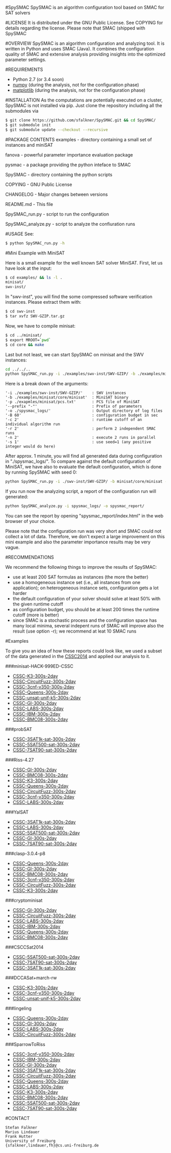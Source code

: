 #SpySMAC 
SpySMAC is an algorithm configuration tool based on SMAC for SAT solvers

#LICENSE
  It is distributed under the GNU Public License. See COPYING for
  details regarding the license. Please note that SMAC (shipped with SpySMAC
  
  
#OVERVIEW
  SpySMAC is an algorithm configuration and analyzing tool. 
  It is written in Python and uses SMAC (Java). It combines the 
  configuration quality of SMAC and extensive analysis providing
  insights into the optimized parameter settings.

#REQUIREMENTS

  * Python 2.7 (or 3.4 soon)
  * [numpy](http://www.numpy.org/) (during the analysis, not for the configuration phase)
  * [matplotlib](http://matplotlib.org/) (during the analysis, not for the configuration phase)

#INSTALLATION
  As the computations are potentially executed on a cluster, SpySMAC is not installed via pip.
  Just clone the repository including all the submodules via
  ```bash
  $ git clone https://github.com/sfalkner/SpySMAC.git && cd SpySMAC/
  $ git submodule init
  $ git submodule update --checkout --recursive
  ```
   
    
  
#PACKAGE CONTENTS
  examples     - directory containing a small set of instances and miniSAT
  
  fanova       - powerful parameter importance evaluation package
  
  pysmac       - a package providing the python inteface to SMAC
  
  SpySMAC      - directory containing the python scripts
  
  COPYING      - GNU Public License
  
  CHANGELOG    - Major changes between versions
  
  README.md    - This file
  
  SpySMAC_run.py - script to run the configuration 
  
  SpySMAC_analyze.py - script to analyze the confiuration runs
 
#USAGE
  See:
  
```bash
$ python SpySMAC_run.py -h
```
  
#Mini Example with MiniSAT
  
  Here is a small example for the well known SAT solver MiniSAT.
  First, let us have look at the input:
  
```bash
$ cd examples/ && ls -l .
minisat/
swv-inst/
```  
  
  In "swv-inst", you will find the some compressed software verification instances.
  Please extract them with:
  
```bash
$ cd swv-inst
$ tar xvfz SWV-GZIP.tar.gz
```
  
  Now, we have to compile minisat:
  
```bash
$ cd ../minisat/
$ export MROOT=`pwd`
$ cd core && make
```
  
  Last but not least, we can start SpySMAC on minisat and the SWV instances:
  
```bash
cd ../../..
python SpySMAC_run.py -i ./examples/swv-inst/SWV-GZIP/ -b ./examples/minisat/core/minisat -p ./examples/minisat/pcs.txt --prefix "-" -o ./spysmac_logs/ -B 60 -c 2 -r 2 -n 2
```

Here is a break down of the arguments:
```
'-i ./examples/swv-inst/SWV-GZIP/'    : SWV instances 
'-b ./examples/minisat/core/minisat'  : MiniSAT binary
'-p ./exapmles/minisat/pcs.txt'       : PCS file of MiniSAT
'--prefix "-"'                        : Prefix of parameters 
'-o ./spysmac_logs/'                  : Output directory of log files
'-B 60'                               : configuration budget in sec 
'-c 2'                                : runtime cutoff of an individual algorithm run
'-r 2'                                : perform 2 independent SMAC runs
'-n 2'                                : execute 2 runs in parallel
'-s 1'                                : use seed=1 (any positive integer would do here)
```
    
  After approx. 1 minute, you will find all generated data during configuration in "./spysmac_logs/".
  To compare against the default configuration of MiniSAT, we have also to evaluate the default configuration, which is done by running SpySMAC with seed 0:

```bash
python SpySMAC_run.py -i ./swv-inst/SWV-GZIP/ -b minisat/core/minisat -p minisat/pcs.txt --prefix "-" -o ./spysmac_logs/ -c 2 --seed 0
```
  
  
  If you run now the analyzing script, a report of the configuration run will generated:
  
```bash
python SpySMAC_analyze.py -i spysmac_logs/ -o spysmac_report/
```
  
  You can see the report by opening "spysmac_report/index.html" in the web browser of your choice.
  
  Please note that the configuration run was very short and SMAC could not collect a lot of data.
  Therefore, we don't expect a large improvement on this mini example 
  and also the parameter importance results may be very vague.
 
#RECOMMENDATIONS

  We recommend the following things to improve the results of SpySMAC:
  
  * use at least 200 SAT formulas as instances (the more the better)
  * use a homogeneous instance set (i.e., all instances from one application); 
    on heterogeneous instance sets, configuration gets a lot harder
  * the default configuration of your solver should solve at least 50% with the given runtime cutoff
  * as configuration budget, you should be at least 200 times the runtime cutoff (more is better)
  * since SMAC is a stochastic process and the configuration space has many local minima, 
    several indepent runs of SMAC will improve also the result (use option -r);
    we recommend at leat 10 SMAC runs
     

#Examples

To give you an idea of how these reports could look like, we used a subset of the data generated in the [CSSC2014](http://aclib.net/cssc2014/) and applied our analysis to it.

###minisat-HACK-999ED-CSSC
  * [CSSC-K3-300s-2day](http://aclib.net/spysmac/random_CSSC-K3-300s-2day_smac_minisat-HACK-999ED-CSSC)
  * [CSSC-CircuitFuzz-300s-2day](http://aclib.net/spysmac/industrial_CSSC-CircuitFuzz-300s-2day_smac_minisat-HACK-999ED-CSSC)
  * [CSSC-3cnf-v350-300s-2day](http://aclib.net/spysmac/random_CSSC-3cnf-v350-300s-2day_smac_minisat-HACK-999ED-CSSC)
  * [CSSC-Queens-300s-2day](http://aclib.net/spysmac/crafted_CSSC-Queens-300s-2day_smac_minisat-HACK-999ED-CSSC)
  * [CSSC-unsat-unif-k5-300s-2day](http://aclib.net/spysmac/random_CSSC-unsat-unif-k5-300s-2day_smac_minisat-HACK-999ED-CSSC)
  * [CSSC-GI-300s-2day](http://aclib.net/spysmac/crafted_CSSC-GI-300s-2day_smac_minisat-HACK-999ED-CSSC)
  * [CSSC-LABS-300s-2day](http://aclib.net/spysmac/crafted_CSSC-LABS-300s-2day_smac_minisat-HACK-999ED-CSSC)
  * [CSSC-IBM-300s-2day](http://aclib.net/spysmac/industrial_CSSC-IBM-300s-2day_smac_minisat-HACK-999ED-CSSC)
  * [CSSC-BMC08-300s-2day](http://aclib.net/spysmac/industrial_CSSC-BMC08-300s-2day_smac_minisat-HACK-999ED-CSSC)
  
###probSAT
  * [CSSC-3SAT1k-sat-300s-2day](http://aclib.net/spysmac/randomSAT_CSSC-3SAT1k-sat-300s-2day_smac_probSAT)
  * [CSSC-5SAT500-sat-300s-2day](http://aclib.net/spysmac/randomSAT_CSSC-5SAT500-sat-300s-2day_smac_probSAT)
  * [CSSC-7SAT90-sat-300s-2day](http://aclib.net/spysmac/randomSAT_CSSC-7SAT90-sat-300s-2day_smac_probSAT)
  
###Riss-4.27
  * [CSSC-GI-300s-2day](http://aclib.net/spysmac/crafted_CSSC-GI-300s-2day_smac_Riss-4.27)
  * [CSSC-BMC08-300s-2day](http://aclib.net/spysmac/industrial_CSSC-BMC08-300s-2day_smac_Riss-4.27)
  * [CSSC-K3-300s-2day](http://aclib.net/spysmac/random_CSSC-K3-300s-2day_smac_Riss-4.27)
  * [CSSC-Queens-300s-2day](http://aclib.net/spysmac/crafted_CSSC-Queens-300s-2day_smac_Riss-4.27)
  * [CSSC-CircuitFuzz-300s-2day](http://aclib.net/spysmac/industrial_CSSC-CircuitFuzz-300s-2day_smac_Riss-4.27)
  * [CSSC-3cnf-v350-300s-2day](http://aclib.net/spysmac/random_CSSC-3cnf-v350-300s-2day_smac_Riss-4.27)
  * [CSSC-LABS-300s-2day](http://aclib.net/spysmac/crafted_CSSC-LABS-300s-2day_smac_Riss-4.27)
  
###YalSAT
  * [CSSC-3SAT1k-sat-300s-2day](http://aclib.net/spysmac/randomSAT_CSSC-3SAT1k-sat-300s-2day_smac_YalSAT)
  * [CSSC-LABS-300s-2day](http://aclib.net/spysmac/crafted_CSSC-LABS-300s-2day_smac_YalSAT)
  * [CSSC-5SAT500-sat-300s-2day](http://aclib.net/spysmac/randomSAT_CSSC-5SAT500-sat-300s-2day_smac_YalSAT)
  * [CSSC-GI-300s-2day](http://aclib.net/spysmac/crafted_CSSC-GI-300s-2day_smac_YalSAT)
  * [CSSC-7SAT90-sat-300s-2day](http://aclib.net/spysmac/randomSAT_CSSC-7SAT90-sat-300s-2day_smac_YalSAT)
  
###clasp-3.0.4-p8
  * [CSSC-Queens-300s-2day](http://aclib.net/spysmac/crafted_CSSC-Queens-300s-2day_smac_clasp-3.0.4-p8)
  * [CSSC-GI-300s-2day](http://aclib.net/spysmac/crafted_CSSC-GI-300s-2day_smac_clasp-3.0.4-p8)
  * [CSSC-BMC08-300s-2day](http://aclib.net/spysmac/industrial_CSSC-BMC08-300s-2day_smac_clasp-3.0.4-p8)
  * [CSSC-3cnf-v350-300s-2day](http://aclib.net/spysmac/random_CSSC-3cnf-v350-300s-2day_smac_clasp-3.0.4-p8)
  * [CSSC-CircuitFuzz-300s-2day](http://aclib.net/spysmac/industrial_CSSC-CircuitFuzz-300s-2day_smac_clasp-3.0.4-p8)
  * [CSSC-K3-300s-2day](http://aclib.net/spysmac/random_CSSC-K3-300s-2day_smac_clasp-3.0.4-p8)
  
###cryptominisat
  * [CSSC-GI-300s-2day](http://aclib.net/spysmac/crafted_CSSC-GI-300s-2day_smac_cryptominisat)
  * [CSSC-CircuitFuzz-300s-2day](http://aclib.net/spysmac/industrial_CSSC-CircuitFuzz-300s-2day_smac_cryptominisat)
  * [CSSC-LABS-300s-2day](http://aclib.net/spysmac/crafted_CSSC-LABS-300s-2day_smac_cryptominisat)
  * [CSSC-IBM-300s-2day](http://aclib.net/spysmac/industrial_CSSC-IBM-300s-2day_smac_cryptominisat)
  * [CSSC-Queens-300s-2day](http://aclib.net/spysmac/crafted_CSSC-Queens-300s-2day_smac_cryptominisat)
  * [CSSC-BMC08-300s-2day](http://aclib.net/spysmac/industrial_CSSC-BMC08-300s-2day_smac_cryptominisat)
  
###CSCCSat2014
  * [CSSC-5SAT500-sat-300s-2day](http://aclib.net/spysmac/randomSAT_CSSC-5SAT500-sat-300s-2day_smac_CSCCSat2014)
  * [CSSC-7SAT90-sat-300s-2day](http://aclib.net/spysmac/randomSAT_CSSC-7SAT90-sat-300s-2day_smac_CSCCSat2014)
  * [CSSC-3SAT1k-sat-300s-2day](http://aclib.net/spysmac/randomSAT_CSSC-3SAT1k-sat-300s-2day_smac_CSCCSat2014)
  
###DCCASat+march-rw
  * [CSSC-K3-300s-2day](http://aclib.net/spysmac/random_CSSC-K3-300s-2day_smac_DCCASat+march-rw)
  * [CSSC-3cnf-v350-300s-2day](http://aclib.net/spysmac/random_CSSC-3cnf-v350-300s-2day_smac_DCCASat+march-rw)
  * [CSSC-unsat-unif-k5-300s-2day](http://aclib.net/spysmac/random_CSSC-unsat-unif-k5-300s-2day_smac_DCCASat+march-rw)
  
###lingeling
  * [CSSC-Queens-300s-2day](http://aclib.net/spysmac/crafted_CSSC-Queens-300s-2day_smac_lingeling)
  * [CSSC-GI-300s-2day](http://aclib.net/spysmac/crafted_CSSC-GI-300s-2day_smac_lingeling)
  * [CSSC-LABS-300s-2day](http://aclib.net/spysmac/crafted_CSSC-LABS-300s-2day_smac_lingeling)
  * [CSSC-CircuitFuzz-300s-2day](http://aclib.net/spysmac/industrial_CSSC-CircuitFuzz-300s-2day_smac_lingeling)
  
###SparrowToRiss
  * [CSSC-3cnf-v350-300s-2day](http://aclib.net/spysmac/random_CSSC-3cnf-v350-300s-2day_smac_SparrowToRiss)
  * [CSSC-IBM-300s-2day](http://aclib.net/spysmac/industrial_CSSC-IBM-300s-2day_smac_SparrowToRiss)
  * [CSSC-GI-300s-2day](http://aclib.net/spysmac/crafted_CSSC-GI-300s-2day_smac_SparrowToRiss)
  * [CSSC-3SAT1k-sat-300s-2day](http://aclib.net/spysmac/randomSAT_CSSC-3SAT1k-sat-300s-2day_smac_SparrowToRiss)
  * [CSSC-CircuitFuzz-300s-2day](http://aclib.net/spysmac/industrial_CSSC-CircuitFuzz-300s-2day_smac_SparrowToRiss)
  * [CSSC-Queens-300s-2day](http://aclib.net/spysmac/crafted_CSSC-Queens-300s-2day_smac_SparrowToRiss)
  * [CSSC-LABS-300s-2day](http://aclib.net/spysmac/crafted_CSSC-LABS-300s-2day_smac_SparrowToRiss)
  * [CSSC-K3-300s-2day](http://aclib.net/spysmac/random_CSSC-K3-300s-2day_smac_SparrowToRiss)
  * [CSSC-BMC08-300s-2day](http://aclib.net/spysmac/industrial_CSSC-BMC08-300s-2day_smac_SparrowToRiss)
  * [CSSC-5SAT500-sat-300s-2day](http://aclib.net/spysmac/randomSAT_CSSC-5SAT500-sat-300s-2day_smac_SparrowToRiss)
  * [CSSC-7SAT90-sat-300s-2day](http://aclib.net/spysmac/randomSAT_CSSC-7SAT90-sat-300s-2day_smac_SparrowToRiss)


 
#CONTACT

	Stefan Falkner
 	Marius Lindauer
 	Frank Hutter
 	University of Freiburg
 	{sfalkner,lindauer,fh}@cs.uni-freiburg.de
 	
  
